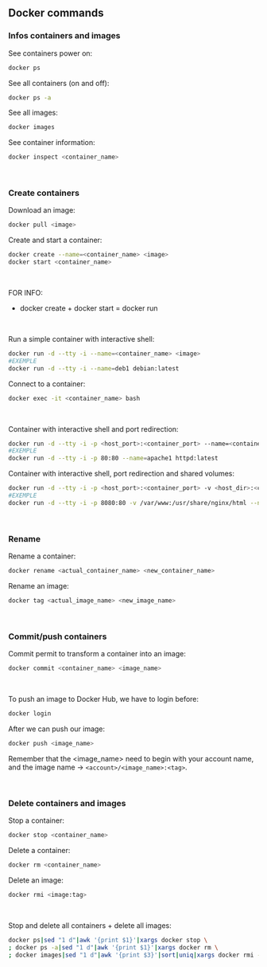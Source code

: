 ## Docker commands

### Infos containers and images

See containers power on:
```bash
docker ps
```

See all containers (on and off):
```bash
docker ps -a
```

See all images:
```bash
docker images
```

See container information:
```bash
docker inspect <container_name>
```

<br>


### Create containers

Download an image:
```bash
docker pull <image>
```

Create and start a container:
```bash
docker create --name=<container_name> <image>
docker start <container_name>
```

<br>

FOR INFO:
* docker create + docker start = docker run

<br>

Run a simple container with interactive shell:
```bash
docker run -d --tty -i --name=<container_name> <image>
#EXEMPLE
docker run -d --tty -i --name=deb1 debian:latest
```

Connect to a container:
```bash
docker exec -it <container_name> bash
```
<br>

Container with interactive shell and port redirection:
```bash
docker run -d --tty -i -p <host_port>:<container_port> --name=<container_name> <image>
#EXEMPLE
docker run -d --tty -i -p 80:80 --name=apache1 httpd:latest
```

Container with interactive shell, port redirection and shared volumes:
```bash
docker run -d --tty -i -p <host_port>:<container_port> -v <host_dir>:<container_dir> --name=<container_name> <image>
#EXEMPLE
docker run -d --tty -i -p 8080:80 -v /var/www:/usr/share/nginx/html --name=nginx1 nginx:latest
```
<br>


### Rename

Rename a container:
```bash
docker rename <actual_container_name> <new_container_name>
```

Rename an image:
```bash
docker tag <actual_image_name> <new_image_name>
```
<br>


### Commit/push containers

Commit permit to transform a container into an image:
```bash
docker commit <container_name> <image_name>
```
<br>

To push an image to Docker Hub, we have to login before:
```bash
docker login
```
After we can push our image:
```bash
docker push <image_name>
```
Remember that the <image_name> need to begin with your account name, and the image name -> <code>\<account>/\<image_name>:\<tag></code>.

<br>


### Delete containers and images

Stop a container:
```bash
docker stop <container_name>
```

Delete a container:
```bash
docker rm <container_name>
```

Delete an image:
```bash
docker rmi <image:tag>
```
<br>

Stop and delete all containers + delete all images:
```bash
docker ps|sed "1 d"|awk '{print $1}'|xargs docker stop \
; docker ps -a|sed "1 d"|awk '{print $1}'|xargs docker rm \
; docker images|sed "1 d"|awk '{print $3}'|sort|uniq|xargs docker rmi -f
```
